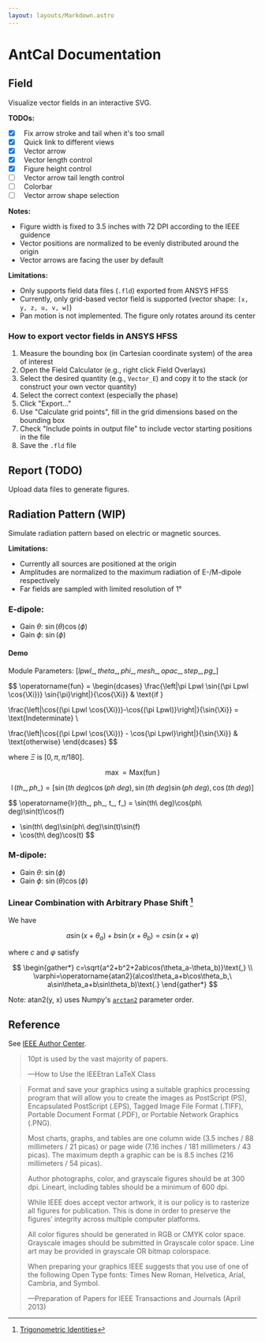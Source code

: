 ```yaml
---
layout: layouts/Markdown.astro
---
```


# AntCal Documentation

## Field

Visualize vector fields in an interactive SVG.

**TODOs:**

- [x] &nbsp; Fix arrow stroke and tail when it's too small
- [x] &nbsp; Quick link to different views
- [x] &nbsp; Vector arrow
- [x] &nbsp; Vector length control
- [x] &nbsp; Figure height control
- [ ] &nbsp; Vector arrow tail length control
- [ ] &nbsp; Colorbar
- [ ] &nbsp; Vector arrow shape selection

**Notes:**

- Figure width is fixed to 3.5 inches with 72 DPI according to the IEEE guidence
- Vector positions are normalized to be evenly distributed around the origin
- Vector arrows are facing the user by default

**Limitations:**

- Only supports field data files (`.fld`) exported from ANSYS HFSS
- Currently, only grid-based vector field is supported (vector shape: `[x, y, z, u, v, w]`)
- Pan motion is not implemented. The figure only rotates around its center

### How to export vector fields in ANSYS HFSS

1. Measure the bounding box (in Cartesian coordinate system) of the area of interest
2. Open the Field Calculator (e.g., right click Field Overlays)
3. Select the desired quantity (e.g., `Vector_E`) and copy it to the stack (or construct your own vector quantity)
4. Select the correct context (especially the phase)
5. Click "Export..."
6. Use "Calculate grid points", fill in the grid dimensions based on the bounding box
7. Check "Include points in output file" to include vector starting positions in the file
8. Save the `.fld` file

## Report (TODO)

Upload data files to generate figures.

## Radiation Pattern (WIP)

Simulate radiation pattern based on electric or magnetic sources.

**Limitations:**

- Currently all sources are positioned at the origin
- Amplitudes are normalized to the maximum radiation of E-/M-dipole respectively
- Far fields are sampled with limited resolution of 1°

### E-dipole:

- Gain $θ$: $\sin(\theta)\cos(\phi)$
- Gain $ϕ$: $\sin(\phi)$

#### Demo

Module Parameters: $[lpwl\_, {theta\_, phi\_}, mesh\_, opac\_, step\_, pg\_]$

$$
\operatorname{fun} =
\begin{dcases}
\frac{\left|\pi Lpwl \sin{(\pi Lpwl \cos{\Xi})} \sin{\pi}\right|}{\cos{\Xi}}
& \text{if }

\frac{\left|\cos{(\pi Lpwl \cos{\Xi})}-\cos{(\pi Lpwl)}\right|}{\sin{\Xi}}
= \text{Indeterminate} \\

\frac{\left|\cos{(\pi Lpwl \cos{\Xi})} - \cos{\pi Lpwl}\right|}{\sin{\Xi}}
& \text{otherwise}
\end{dcases}
$$

where $\Xi$ is $[0, \pi, \pi / 180]$.

$$
\operatorname{max} = \operatorname{Max(\operatorname{fun})}
$$

$$
\operatorname{l}(th\_, ph\_) = [\sin(th\ deg)\cos(ph\ deg), \sin(th\ deg)\sin(ph\ deg), \cos(th\ deg)]
$$

$$
\operatorname{lr}(th\_, ph\_, t\_, f\_) = \sin(th\ deg)\cos(ph\ deg)\sin(t)\cos(f)
+ \sin(th\ deg)\sin(ph\ deg)\sin(t)\sin(f)
+ \cos(th\ deg)\cos(t)
$$

### M-dipole:

- Gain $θ$: $\sin(\phi)$
- Gain $ϕ$: $\sin(\theta)\cos(\phi)$

### Linear Combination with Arbitrary Phase Shift [^wikipedia]

We have

$$
a\sin(x+\theta_a)+b\sin(x+\theta_b)=c\sin(x+\varphi)
$$

where $c$ and $\varphi$ satisfy

$$
\begin{gather*}
c=\sqrt{a^2+b^2+2ab\cos(\theta_a-\theta_b)}\text{,} \\
\varphi=\operatorname{atan2}(a\cos\theta_a+b\cos\theta_b,\ a\sin\theta_a+b\sin\theta_b)\text{.}
\end{gather*}
$$

Note: $\operatorname{atan2(y,\ x)}$ uses Numpy's [`arctan2`](https://numpy.org/doc/stable/reference/generated/numpy.arctan2.html) parameter order.

[^wikipedia]: [Trigonometric Identities](https://en.wikipedia.org/wiki/List_of_trigonometric_identities#Arbitrary_phase_shift)

## Reference

See [IEEE Author Center](https://journals.ieeeauthorcenter.ieee.org).

> 10pt is used by the vast majority of papers.
>
> —How to Use the IEEEtran LaTeX Class

> Format and save your graphics using a suitable
> graphics processing program that will allow
> you to create the images as PostScript (PS),
> Encapsulated PostScript (.EPS),
> Tagged Image File Format (.TIFF),
> Portable Document Format (.PDF),
> or Portable Network Graphics (.PNG).
>
> Most charts, graphs, and tables are one column wide
> (3.5 inches / 88 millimeters / 21 picas)
> or page wide (7.16 inches / 181 millimeters / 43 picas).
> The maximum depth a graphic can be is 8.5 inches
> (216 millimeters / 54 picas).
>
> Author photographs, color, and grayscale figures
> should be at 300 dpi.
> Lineart, including tables should be a minimum
> of 600 dpi.
>
> While IEEE does accept vector artwork,
> it is our policy is to rasterize
> all figures for publication.
> This is done in order to preserve the
> figures’ integrity across multiple computer platforms.
>
> All color figures should be generated in RGB
> or CMYK color space.
> Grayscale images should be submitted in
> Grayscale color space.
> Line art may be provided in grayscale
> OR bitmap colorspace.
>
> When preparing your graphics IEEE suggests
> that you use of one of the
> following Open Type fonts:
> Times New Roman, Helvetica, Arial, Cambria, and Symbol.
>
> —Preparation of Papers for IEEE Transactions and Journals (April 2013)
